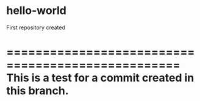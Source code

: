 # hello-world
First repository created

==================================================
This is a test for a commit created in this branch.
==================================================
